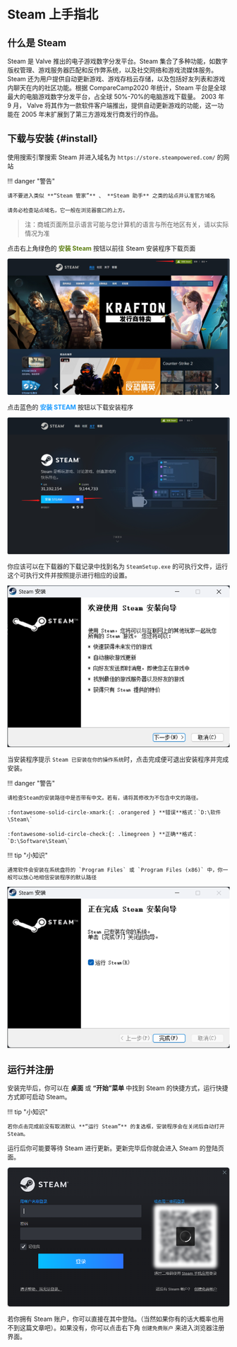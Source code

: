 # **Steam** 上手指北

## 什么是 **Steam**

Steam 是 Valve 推出的电子游戏数字分发平台。Steam 集合了多种功能，如数字版权管理、游戏服务器匹配和反作弊系统，以及社交网络和游戏流媒体服务。Steam 还为用户提供自动更新游戏、游戏存档云存储，以及包括好友列表和游戏内聊天在内的社区功能。根据 CompareCamp2020 年统计，Steam 平台是全球最大的电脑游戏数字分发平台，占全球 50%-70%的电脑游戏下载量。 2003 年 9 月， Valve 将其作为一款软件客户端推出，提供自动更新游戏的功能，这一功能在 2005 年末扩展到了第三方游戏发行商发行的作品。

## 下载与安装 {#install}

使用搜索引擎搜索 Steam 并进入域名为 `https://store.steampowered.com/` 的网站

!!! danger "警告"

    请不要进入类似 **“Steam 管家”** 、 **Steam 助手** 之类的站点并认准官方域名

    请务必检查站点域名，它一般在浏览器窗口的上方。

> 注：商城页面所显示语言可能与您计算机的语言与所在地区有关，请以实际情况为准

点击右上角绿色的 **<span style="color:#5c7e10">安装 Steam<span>** 按钮以前往 Steam 安装程序下载页面

![Steam 商城页面截图](steam/steam-index.png)

点击蓝色的 **<span style="color:#1899ff">安装 STEAM</span>** 按钮以下载安装程序

![](steam/steam-download.png)

你应该可以在下载器的下载记录中找到名为 `SteamSetup.exe` 的可执行文件，运行这个可执行文件并按照提示进行相应的设置。

![](steam/install-package.png)

当安装程序提示 `Steam 已安装在你的操作系统`时，点击完成便可退出安装程序并完成安装。

!!! danger "警告"

    请检查Steam的安装路径中是否带有中文。若有，请将其修改为不包含中文的路径。

    :fontawesome-solid-circle-xmark:{: .orangered } **错误**格式：`D:\软件\Steam\`

    :fontawesome-solid-circle-check:{: .limegreen } **正确**格式：`D:\Software\Steam\`

!!! tip "小知识"

    通常软件会安装在系统盘符的 `Program Files` 或 `Program Files (x86)` 中，你一般可以放心地相信安装程序的默认路径

![](steam/finish-install.png)

## 运行并注册

安装完毕后，你可以在 **桌面** 或 **“开始”菜单** 中找到 Steam 的快捷方式，运行快捷方式即可启动 Steam。

!!! tip "小知识"

    若你点击完成前没有取消默认 **“运行 Steam”** 的复选框，安装程序会在关闭后自动打开 Steam。

运行后你可能要等待 Steam 进行更新。更新完毕后你就会进入 Steam 的登陆页面。

![](steam/steam-login.png)

若你拥有 Steam 账户，你可以直接在其中登陆。（当然如果你有的话大概率也用不到这篇文章吧）。如果没有，你可以点击右下角 `创建免费账户` 来进入浏览器注册界面。

